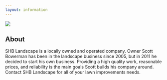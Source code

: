 ```yaml
---
layout: information
---
```


<div class="row-fluid">
    <div class="span6">
        <img src="http://placehold.it/300/">
    </div>
    <div class="span6">
        <h2>About</h2>
        SHB Landscape is a locally owned and operated company. Owner Scott 
        Bowerman has been in the landscape business since 2005, but in 2011 
        he decided to start his own business. Providing a high quality work, 
        reasonable prices, and reliability is the main goals Scott builds 
        his company around. Contact SHB Landscape for all of your lawn 
        improvements needs.
    </div>
</div>
